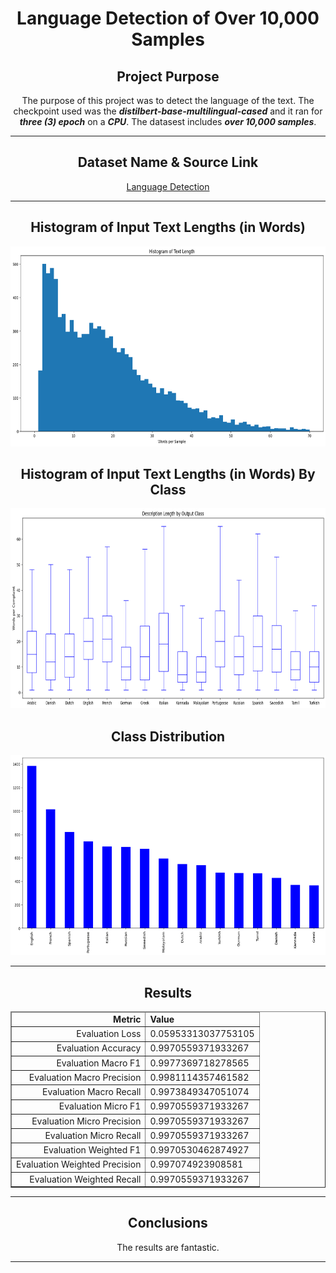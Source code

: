 <h1 align='center'>
    Language Detection of Over 10,000 Samples
</h1>

<h2 align='center'>
    <strong>
        Project Purpose
    </strong>
</h2>

<p align='center'>
    The purpose of this project was to detect the language of the text. The checkpoint used was the <strong><em>distilbert-base-multilingual-cased</em></strong> and it ran for <strong><em>three (3) epoch</em></strong> on a <strong><em>CPU</em></strong>. The datasest includes <strong><em>over 10,000 samples</em></strong>.
</p>

<hr />

<h2 align='center'>
    <strong>
        Dataset Name & Source Link
    </strong>
</h2>

<p align='center'>
    <a href='https://www.kaggle.com/datasets/basilb2s/language-detection'>
        Language Detection
    </a>
</p>

<hr />

<h2 align='center'>
    <strong>
        Histogram of Input Text Lengths (in Words)
    </strong>
</h2>

<p align='center'>
    <img src="./Images/Input Word Length.png" alt="Input Word Lengths" height=320 width=650>
</p>

<h2 align='center'>
    <strong>
        Histogram of Input Text Lengths (in Words) By Class
    </strong>
</h2>

<p align='center'>
    <img src="./Images/Input Word Length by Class.png" alt="Input Word Lengths By Class" height=320 width=650>
</p>

<h2 align='center'>
    <strong>
        Class Distribution
    </strong>
</h2>

<p align='center'>
    <img src="./Images/Class Distribution.png" alt="Class Distribution" height=320 width=650>
</p>

<hr />

<h2 align='center'>
    <strong>
        Results
    </strong>
</h2>

<table align='center'border='1px'>
    <thead>
        <tr>
            <td align='right'><strong>Metric</strong></td>
            <td align='left'><strong>Value</strong></td>
        </tr>
    </thead>
    <tbody>
        <tr>
            <td align='right'>Evaluation Loss</td>
            <td align='left'>0.05953313037753105</td>
        </tr>
        <tr>
            <td align='right'>Evaluation Accuracy</td>
            <td align='left'>0.9970559371933267</td>
        </tr>
        <tr>
            <td align='right'>Evaluation Macro F1</td>
            <td align='left'>0.9977369718278565</td>
        </tr>
        <tr>
            <td align='right'>Evaluation Macro Precision</td>
            <td align='left'>0.9981114357461582</td>
        </tr>
        <tr>
            <td align='right'>Evaluation Macro Recall</td>
            <td align='left'>0.9973849347051074</td>
        </tr>
                <tr>
            <td align='right'>Evaluation Micro F1</td>
            <td align='left'>0.9970559371933267</td>
        </tr>
        <tr>
            <td align='right'>Evaluation Micro Precision</td>
            <td align='left'>0.9970559371933267</td>
        </tr>
        <tr>
            <td align='right'>Evaluation Micro Recall</td>
            <td align='left'>0.9970559371933267</td>
        </tr>
        <tr>
            <td align='right'>Evaluation Weighted F1</td>
            <td align='left'>0.9970530462874927</td>
        </tr>
        <tr>
            <td align='right'>Evaluation Weighted Precision</td>
            <td align='left'>0.997074923908581</td>
        </tr>
        <tr>
            <td align='right'>Evaluation Weighted Recall</td>
            <td align='left'>0.9970559371933267</td>
        </tr>
    </tbody>
</table>

<hr />

<h2 align='center'>
    <strong>
        Conclusions
    </strong>
</h2>
<p align='center'>
    The results are fantastic.
</p>
<hr />
